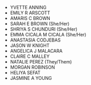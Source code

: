 
- YVETTE ANNING
- EMILY R ARSCOTT
- AMARIS C BROWN
- SARAH E BROWN (She/Her)
- SHRIYA S CHUNDURI (She/Her)
- EMMA CICALA M CICALA (She/Her)
- ANASTASIA CODJEBAS
- JASON W KNIGHT
- ANGELICA J MALACARA
- CLAIRE C MALLEY
- NATALIE PEREZ (They/Them)
- MORGAN ROBINSON
- HELIYA SEFAT
- JASMINE A YOUNG